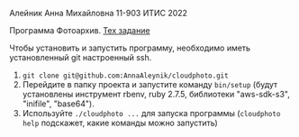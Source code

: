 Алейник Анна Михайловна 11-903 ИТИС 2022

Программа Фотоархив. [Тех задание](https://docs.itiscl.ru/2022-2023/vvot/task01.html#_%D1%82%D1%80%D0%B5%D0%B1%D0%BE%D0%B2%D0%B0%D0%BD%D0%B8%D1%8F_%D0%BA_%D0%B8%D1%81%D0%BF%D0%BE%D0%BB%D0%BD%D0%B5%D0%BD%D0%B8%D1%8E)

Чтобы установить и запустить программу, необходимо иметь установленный git настроенный ssh.
1. `git clone git@github.com:AnnaAleynik/cloudphoto.git`
2. Перейдите в папку проекта и запустите команду `bin/setup` (будут установлены инструмент rbenv, ruby 2.7.5, библиотеки "aws-sdk-s3", "inifile", "base64").
3. Используйте `./cloudphoto ...` для запуска программы (`cloudphoto help` подскажет, какие команды можно запустить)
